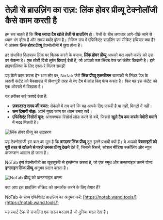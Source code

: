 # तेज़ी से ब्राउज़िंग का राज़: लिंक होवर प्रीव्यू टेक्नोलॉजी कैसे काम करती है

हम सब चाहते हैं कि **बिना ज़्यादा टैब खोले तेज़ी से ब्राउज़िंग** हो। पेजों के बीच लगातार आगे-पीछे जाने से ध्यान भंग होता है और समय बर्बाद होता है। लेकिन सच में एफिशिएंट ब्राउज़िंग का सीक्रेट हथियार क्या है? ये अक्सर **लिंक होवर प्रीव्यू** टेक्नोलॉजी में छुपा होता है।

हर संभावित दिलचस्प लिंक पर क्लिक करने के बजाय, **लिंक होवर प्रीव्यू** आपको बस अपने कर्सर को उस पर रोकना है। एक छोटी विंडो तुरंत दिखाई देती है, जो आपको उस लिंक्ड पेज का कंटेंट दिखाती है। इसे हाइपरलिंक्स के लिए एक्स-रे विज़न समझें!

यह कैसे काम करता है? आम तौर पर, NoTab जैसे **लिंक प्रीव्यू एक्सटेंशन** चालाकी से लिंक्ड पेज के ज़रूरी कंटेंट को बैकग्राउंड में *बिना* पूरी तरह से नए टैब में लोड किए फेच करता है। फिर यह इस कंटेंट को एक ओवरले में दिखाता है।

यह तरीका कई फायदे देता है:
*   **ज़बरदस्त समय की बचत:** सेकंडों में तय करें कि यह आपके लिए ज़रूरी है या नहीं, मिनटों में नहीं।
*   **कम दिमागी बोझ:** अपने मुख्य काम पर ध्यान बनाए रखें।
*   **एफिशिएंट रिसोर्स यूज़:** अनावश्यक रिसोर्स लोड करने से बचें, जिससे **खुले टैब कम करके मेमोरी बचाने** में मदद मिलती है।

![लिंक होवर प्रीव्यू का उदाहरण](images/notab1.png)

यह टेक्नोलॉजी इस बात का मूल है कि **ब्राउज़र लिंक प्रीव्यू** टूल इतने प्रभावी क्यों हैं। वे आपको **वेबसाइटों को पूरी तरह से खोलने से पहले उनका प्रीव्यू देखने** देते हैं, जिससे रिसर्च, सोशल मीडिया स्क्रॉलिंग और न्यूज़ कंजम्प्शन आसान हो जाता है।

NoTab इस टेक्नोलॉजी का खूबसूरती से इस्तेमाल करता है, जो एक स्मूथ और कस्टमाइज करने योग्य **इनलाइन लिंक प्रीव्यू** अनुभव प्रदान करता है।

![NoTab प्रीव्यू को कस्टमाइज़ करना](images/notab2.png)

क्या आप इस ब्राउज़िंग सीक्रेट को अनलॉक करने के लिए तैयार हैं?

NoTab के साथ एफिशिएंट ब्राउज़िंग का अनुभव करें: [https://notab.wand.tools/](https://notab.wand.tools/)

यह स्मार्ट टेक से संचालित एक सरल बदलाव है जो दुनिया बदल देता है।
